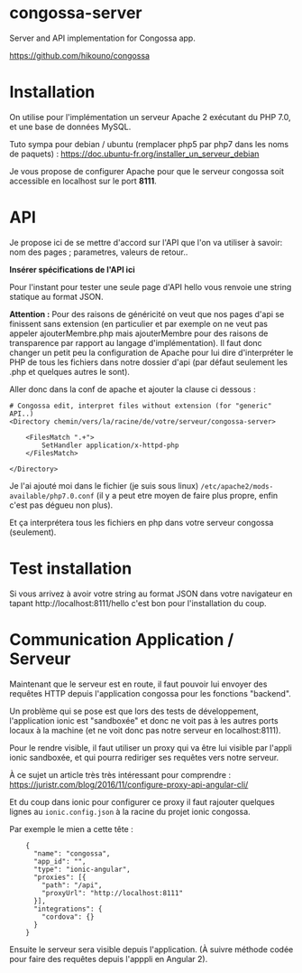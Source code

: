 # congossa-server
Server and API implementation for Congossa app.

https://github.com/hikouno/congossa


# Installation

On utilise pour l'implémentation un serveur Apache 2 exécutant du PHP 7.0,
et une base de données MySQL.

Tuto sympa pour debian / ubuntu (remplacer php5 par php7 dans les noms de paquets) :
https://doc.ubuntu-fr.org/installer_un_serveur_debian

Je vous propose de configurer Apache pour que le serveur congossa soit accessible
en localhost sur le port **8111**.

# API

Je propose ici de se mettre d'accord sur l'API que l'on va utiliser à savoir:
nom des pages ; parametres, valeurs de retour..

**Insérer spécifications de l'API ici**

Pour l'instant pour tester une seule page d'API hello vous renvoie une
string statique au format JSON.

**Attention :** Pour des raisons de généricité on veut que nos pages d'api se finissent
sans extension (en particulier et par exemple on ne veut pas appeler ajouterMembre.php mais 
ajouterMembre pour des raisons de transparence par rapport au langage d'implémentation).
Il faut donc changer un petit peu la configuration de Apache pour lui dire d'interpréter le PHP
de tous les fichiers dans notre dossier d'api (par défaut seulement les .php et quelques autres le sont).

Aller donc dans la conf de apache et ajouter la clause ci dessous :

    # Congossa edit, interpret files without extension (for "generic" API..)
    <Directory chemin/vers/la/racine/de/votre/serveur/congossa-server>

        <FilesMatch ".+">
            SetHandler application/x-httpd-php
        </FilesMatch>

    </Directory>

Je l'ai ajouté moi dans le fichier (je suis sous linux) `/etc/apache2/mods-available/php7.0.conf` (il y a peut etre moyen
de faire plus propre, enfin c'est pas dégueu non plus).

Et ça interprétera tous les fichiers en php dans votre serveur congossa (seulement).

# Test installation

Si vous arrivez à avoir votre string au format JSON dans votre navigateur en
tapant http://localhost:8111/hello c'est bon pour l'installation du coup.

# Communication Application / Serveur

Maintenant que le serveur est en route, il faut pouvoir lui envoyer des requêtes HTTP
depuis l'application congossa pour les fonctions "backend".

Un problème qui se pose est que lors des tests de développement,
l'application ionic est "sandboxée" et donc ne voit pas à les autres ports locaux
à la machine (et ne voit donc pas notre serveur en localhost:8111).

Pour le rendre visible, il faut utiliser un proxy qui va être lui visible par l'appli
ionic sandboxée, et qui pourra rediriger ses requêtes vers notre serveur.

À ce sujet un article très très intéressant pour comprendre :
https://juristr.com/blog/2016/11/configure-proxy-api-angular-cli/

Et du coup dans ionic pour configurer ce proxy il faut rajouter quelques lignes
au `ionic.config.json` à la racine du projet ionic congossa.

Par exemple le mien a cette tête :

        {
          "name": "congossa",
          "app_id": "",
          "type": "ionic-angular",
          "proxies": [{
            "path": "/api",
            "proxyUrl": "http://localhost:8111"
          }],
          "integrations": {
            "cordova": {}
          }
        }

Ensuite le serveur sera visible depuis l'application.
(À suivre méthode codée pour faire des requêtes depuis l'apppli en Angular 2).
